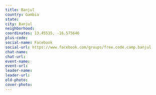 ```yaml
---
title: Banjul
country: Gambia
state: 
city: Banjul
neighborhood: 
coordinates: 13.45535, -16.575646
plus-code:
social-name: Facebook
social-url: https://www.facebook.com/groups/free.code.camp.banjul
chat-name:
chat-url:
event-name:
event-url:
leader-name:
leader-url:
old-photo: 
cover-photo:
---
```

